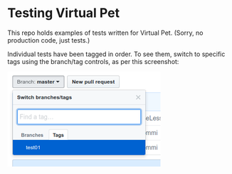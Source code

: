 # Testing Virtual Pet

This repo holds examples of tests written for Virtual Pet. (Sorry, no production code, just tests.)

Individual tests have been tagged in order. To see them, switch to specific tags using the branch/tag controls, as per this screenshot:

![](./switch-tags.png)
